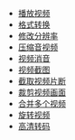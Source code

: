 - <a href="播放视频.md">播放视频</a>
- <a href="格式转换.md">格式转换</a>
- <a href="修改分辨率.md">修改分辨率</a>
- <a href="压缩音视频.md">压缩音视频</a>
- <a href="视频消音.md">视频消音</a>
- <a href="视频截图.md">视频截图</a>
- <a href="截取视频片断.md">截取视频片断</a>
- <a href="裁剪视频画面.md">裁剪视频画面</a>
- <a href="合并多个视频.md">合并多个视频</a>
- <a href="旋转视频.md">旋转视频</a>
- <a href="高清转码.md">高清转码</a>

